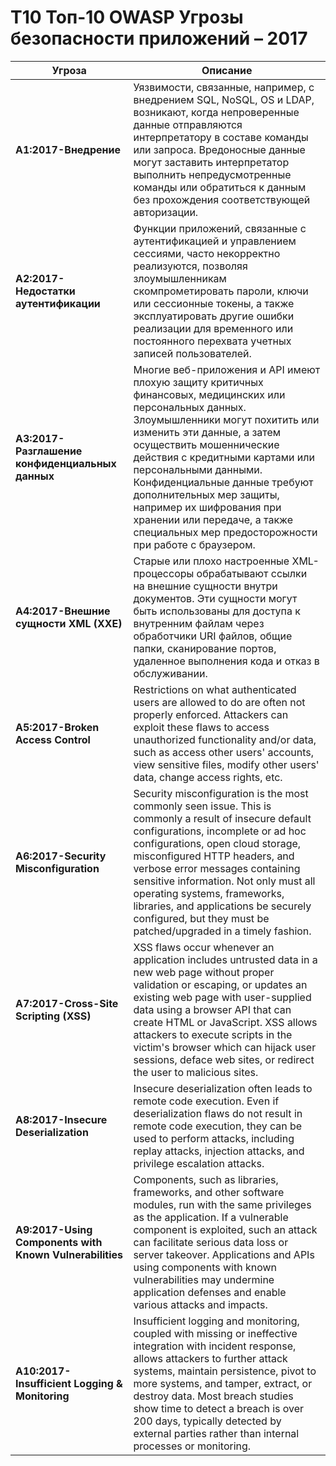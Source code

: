 # **Т10** Топ-10 OWASP Угрозы безопасности приложений – 2017

| Угроза | Описание | 
| -- | -- |
| **A1:2017-Внедрение** | Уязвимости, связанные, например, с внедрением SQL, NoSQL, OS и LDAP, возникают, когда непроверенные данные отправляются интерпретатору в составе команды или запроса. Вредоносные данные могут заставить интерпретатор выполнить непредусмотренные команды или обратиться к данным без прохождения соответствующей авторизации. |
| **A2:2017-Недостатки аутентификации** |Функции приложений, связанные с аутентификацией и управлением сессиями, часто некорректно реализуются, позволяя злоумышленникам скомпрометировать пароли, ключи или сессионные токены, а также эксплуатировать другие ошибки реализации для временного или постоянного перехвата учетных записей пользователей. |
| **A3:2017-Разглашение конфиденциальных данных** | Многие веб-приложения и API имеют плохую защиту критичных финансовых, медицинских или персональных данных. Злоумышленники могут похитить или изменить эти данные, а затем осуществить мошеннические действия с кредитными картами или персональными данными. Конфиденциальные данные требуют дополнительных мер защиты, например их шифрования при хранении или передаче, а также специальных мер предосторожности при работе с браузером. |
| **A4:2017-Внешние сущности XML (XXE)** | Старые или плохо настроенные XML-процессоры обрабатывают ссылки на внешние сущности внутри документов. Эти сущности могут быть использованы для доступа к внутренним файлам через обработчики URI файлов, общие папки, сканирование портов, удаленное выполнения кода и отказ в обслуживании. |
| **A5:2017-Broken Access Control** | Restrictions on what authenticated users are allowed to do are often not properly enforced. Attackers can exploit these flaws to access unauthorized functionality and/or data, such as access other users' accounts, view sensitive files, modify other users' data, change access rights, etc. |
| **A6:2017-Security Misconfiguration** | Security misconfiguration is the most commonly seen issue. This is commonly a result of insecure default configurations, incomplete or ad hoc configurations, open cloud storage, misconfigured HTTP headers, and verbose error messages containing sensitive information. Not only must all operating systems, frameworks, libraries, and applications be securely configured, but they must be patched/upgraded in a timely fashion. |
| **A7:2017-Cross-Site Scripting (XSS)** | XSS flaws occur whenever an application includes untrusted data in a new web page without proper validation or escaping, or updates an existing web page with user-supplied data using a browser API that can create HTML or JavaScript. XSS allows attackers to execute scripts in the victim's browser which can hijack user sessions, deface web sites, or redirect the user to malicious sites. |
| **A8:2017-Insecure Deserialization** | Insecure deserialization often leads to remote code execution. Even if deserialization flaws do not result in remote code execution, they can be used to perform attacks, including replay attacks, injection attacks, and privilege escalation attacks. |
| **A9:2017-Using Components with Known Vulnerabilities** | Components, such as libraries, frameworks, and other software modules, run with the same privileges as the application. If a vulnerable component is exploited, such an attack can facilitate serious data loss or server takeover. Applications and APIs using components with known vulnerabilities may undermine application defenses and enable various attacks and impacts. |
| **A10:2017-Insufficient Logging & Monitoring** | Insufficient logging and monitoring, coupled with missing or ineffective integration with incident response, allows attackers to further attack systems, maintain persistence, pivot to more systems, and tamper, extract, or destroy data. Most breach studies show time to detect a breach is over 200 days, typically detected by external parties rather than internal processes or monitoring. |
